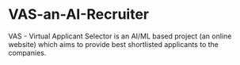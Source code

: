 # VAS-an-AI-Recruiter
VAS - Virtual Applicant Selector is an AI/ML based project (an online website) which aims to provide best shortlisted applicants to the companies.
